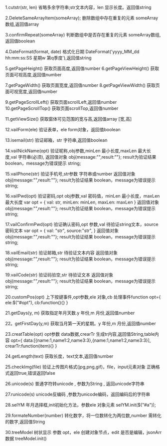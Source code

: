 1.cutstr(str, len) 省略多余字符串;str文本内容，len 显示长度。返回值string

2.DeleteSameArrayItem(someArray);  删除数组中存在重复的元素 someArray数组,返回值array

3.confirmRepeat(someArray) 判断数组中是否存在重复的元素 someArray数组,返回值boolean

4.DateFormat(format, date) 格式化日期 DateFormat('yyyy_MM_dd hh:mm:ss:SS 星期w 第q季度'),返回值string

5.getPageHeight() 获取页面高度,返回值number
6.getPageViewHeight() 获取页面可视高度,返回值number

7.getPageWidth() 获取页面宽度,返回值number
8.getPageViewWidth() 获取页面可视宽度,返回值number

9.getPageScrollLeft() 获取页面scrollLeft,返回值number
10.getPageScrollTop() 获取页面scrollTop,返回值number

11.getViewSize() 获取窗体可见范围的宽与高,返回值array [宽,高]

12.vailForm(ele) 验证表单，ele form对象，返回值boolean

13.isemail(str) 验证邮箱，str 字符串,返回值boolean

14.vailNickName(opt) 验证昵称,obj参数,minLen 最小长度,maxLen 最大长度,val 字符串(必须),
返回值对象  obj{message:"",result:""}; result为验证结果 boolean，message为错误提示 string;

15.vailPhone(str) 验证手机号,str参数 字符串或number
返回值对象  obj{message:"",result:""}; result为验证结果 boolean，message为错误提示 string;

16.vailPwd(opt) 验证密码,opt obj参数,val 密码值，minLen 最小长度，maxLen 最大长度
var opt = {
  val: str,
  minLen: minLen,
  maxLen: maxLen
}
返回值对象  obj{message:"",result:""}; result为验证结果 boolean，message为错误提示 string;

17.vailConfirmPwd(opt) 验证确认密码,opt 参数,val 待验证string文本，source 密码文本
var opt = {
  val: "str",
  source:"str",
}
返回值对象  obj{message:"",result:""}; result为验证结果 boolean，message为错误提示 string;

18.vailEmail(str) 验证邮箱,str 待验证文本内容
返回值对象  obj{message:"",result:""}; result为验证结果 boolean，message为错误提示 string;

19.vailCode(str) 验证码验空,str 待验证文本
返回值对象  obj{message:"",result:""}; result为验证结果 boolean，message为错误提示 string;

20.customPos(opt) 上下按键事件,opt参数,ele 对象,cb 处理事件function
opt={
  ele:$("#opt"),
  cb:function(){}
}

21.getDays(y, m) 获取指定年月天数.y 年份,m 月份,返回值number

22。getFirstDay(y,m) 获取当月第一天的星期。y 年份,m 月份,返回值number

23.creatTable(opt) opt参数 data数据,crearTr 生成tr内容,返回值String,table内容
opt={
  data:[{name:1,name1:2,name3:3},{name:1,name1:2,name3:3}],
  crearTr:function(item){}
}

24.getLength(text) 获取长度，text文本,返回值number

25.checkImg(file) 验证上传图片格式(jpg,png,gif)，file，input元素对象  正确格式返回true,错误返回false

26.unicode(s)  普通字符转unicode , 参数为String , 返回unicode字符串

27.runicode(s) unicode反编码 ,参数为unicode编码，返回编码后的字符串

28.selYM 年月选择框,init初始化方法，参数ele 对象元素 selYM.init($("#a"));

29.formateNumber(number) 转化数字，将一位数转化为两位数,number 需转化的数字,返回值String

30.treeModel 树状显示 参数 opt，ele 创建对象节点，edit 是否是编辑，jsonArr 数据 treeModel.init()